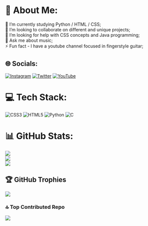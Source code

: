 # 💫 About Me:
🔭 I’m currently studying Python / HTML / CSS;<br>👯 I’m looking to collaborate on different and unique projects;<br>🤝 I’m looking for help with CSS concepts and Java programming;<br>💬 Ask me about music;<br>⚡ Fun fact - I have a youtube channel focused in fingerstyle guitar;


## 🌐 Socials:
[![Instagram](https://img.shields.io/badge/Instagram-%23E4405F.svg?logo=Instagram&logoColor=white)](https://instagram.com/gui.xag_) [![Twitter](https://img.shields.io/badge/Twitter-%231DA1F2.svg?logo=Twitter&logoColor=white)](https://twitter.com/guixenofonte_) [![YouTube](https://img.shields.io/badge/YouTube-%23FF0000.svg?logo=YouTube&logoColor=white)](https://youtube.com/@UCYstE84wUVahEkf7DunC0kg) 

# 💻 Tech Stack:
![CSS3](https://img.shields.io/badge/css3-%231572B6.svg?style=for-the-badge&logo=css3&logoColor=white) ![HTML5](https://img.shields.io/badge/html5-%23E34F26.svg?style=for-the-badge&logo=html5&logoColor=white) ![Python](https://img.shields.io/badge/python-3670A0?style=for-the-badge&logo=python&logoColor=ffdd54) ![C](https://img.shields.io/badge/C-00599C?style=for-the-badge&logo=c&logoColor=white)
# 📊 GitHub Stats:
![](https://github-readme-stats.vercel.app/api?username=Miion05&theme=dark&hide_border=false&include_all_commits=true&count_private=false)<br/>
![](https://github-readme-streak-stats.herokuapp.com/?user=Miion05&theme=dark&hide_border=false)<br/>
![](https://github-readme-stats.vercel.app/api/top-langs/?username=Miion05&theme=dark&hide_border=false&include_all_commits=true&count_private=false&layout=compact)

## 🏆 GitHub Trophies
![](https://github-profile-trophy.vercel.app/?username=Miion05&theme=onedark&no-frame=true&no-bg=false&margin-w=4)

### 🔝 Top Contributed Repo
![](https://github-contributor-stats.vercel.app/api?username=Miion05&limit=5&theme=dark&combine_all_yearly_contributions=true)

<!-- Proudly created with GPRM ( https://gprm.itsvg.in ) -->
